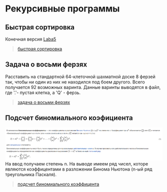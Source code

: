 # Рекурсивные программы

## Быстрая сортировка
 Конечная версия [Laba5](https://github.com/Butonsusumom/Laba5)
 > [быстрая сортировка](https://github.com/Butonsusumom/Laba5_2/blob/master/LR5_2.dpr)
 
 ## Задача о восьми ферзях 
  Расставить на стандартной 64-клеточной шахматной доске 8 ферзей так, чтобы ни один из них не находился под боем другого. Всего получается 92 возможных варинта. Данные варинты выводятся в файл, где '.'- пустая клетка, а 'Q' - ферзь.
 > [задача о восьми ферзях](https://github.com/Butonsusumom/Laba5_2/blob/master/queens.dpr)
 ## Подсчет биномиального коэфициента 
  ![Image alt](https://github.com/Butonsusumom/Laba5_2/blob/master/Capture.PNG)
  На ввод получаем степень n. На выводе имеем ряд чисел, которе являются коэффицентами в разложении Бинома Ньютона (n-ый ряд треугольника Паскаля).
 >[подсчет биномиального коэффицента](https://github.com/Butonsusumom/Laba5_2/blob/master/binom.dpr)
